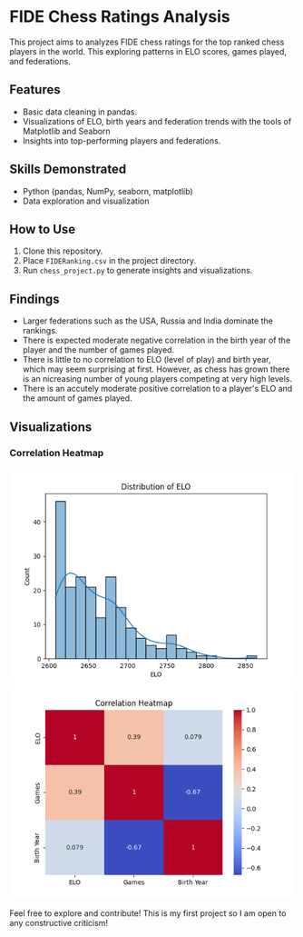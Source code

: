 
# FIDE Chess Ratings Analysis

This project aims to analyzes FIDE chess ratings for the top ranked chess players in the world. This exploring patterns in ELO scores, games played, and federations.

## Features
- Basic data cleaning in pandas.
- Visualizations of ELO, birth years and federation trends with the tools of Matplotlib and Seaborn
- Insights into top-performing players and federations.

## Skills Demonstrated
- Python (pandas, NumPy, seaborn, matplotlib)
- Data exploration and visualization


## How to Use
1. Clone this repository.
2. Place `FIDERanking.csv` in the project directory.
3. Run `chess_project.py` to generate insights and visualizations.

## Findings
- Larger federations such as the USA, Russia and India dominate the rankings.
- There is expected moderate negative correlation in the birth year of the player and the number of games played.
- There is little to no correlation to ELO (level of play) and birth year, which may seem surprising at first. However, as chess has grown there is an nicreasing number of young players competing at very high levels.
- There is an accutely moderate positive correlation to a player's ELO and the amount of games played.

## Visualizations
### Correlation Heatmap
![Distribution of ELO](ChessELODistribution.png)
![Correlation Heatmap](ChessHeatmapCorrelation.png)

Feel free to explore and contribute! This is my first project so I am open to any constructive criticism!
